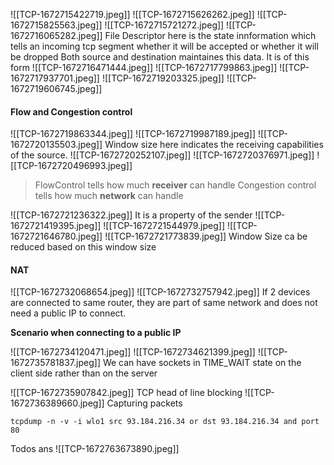 ![[TCP-1672715422719.jpeg]]
![[TCP-1672715626262.jpeg]]
![[TCP-1672715825563.jpeg]]
![[TCP-1672715721272.jpeg]]
![[TCP-1672716065282.jpeg]]
File Descriptor here is the state innformation which tells an incoming tcp segment whether it will be accepted or whether it will be dropped
Both source and destination maintaines this data.
It is of this form
![[TCP-1672716471444.jpeg]]
![[TCP-1672717799863.jpeg]]
![[TCP-1672717937701.jpeg]]
![[TCP-1672719203325.jpeg]]
![[TCP-1672719606745.jpeg]]
#### Flow and Congestion control

![[TCP-1672719863344.jpeg]]
![[TCP-1672719987189.jpeg]]
![[TCP-1672720135503.jpeg]]
Window size here indicates the receiving capabilities of the source.
![[TCP-1672720252107.jpeg]]
![[TCP-1672720376971.jpeg]]
![[TCP-1672720496993.jpeg]]
>FlowControl tells how much **receiver** can handle 
>Congestion control tells how much **network** can handle

![[TCP-1672721236322.jpeg]]
It is  a property of the sender
![[TCP-1672721419395.jpeg]]
![[TCP-1672721544979.jpeg]]
![[TCP-1672721646780.jpeg]]
![[TCP-1672721773839.jpeg]]
Window Size ca be reduced based on this window size

#### NAT
![[TCP-1672732068654.jpeg]]
![[TCP-1672732757942.jpeg]]
If 2 devices are connected to same router, they are part of same network and does not need a public IP to connect.

**Scenario when connecting to a public IP**

![[TCP-1672734120471.jpeg]]
![[TCP-1672734621399.jpeg]]
![[TCP-1672735781837.jpeg]]
We can have sockets in TIME_WAIT state on the client side rather than on the server

![[TCP-1672735907842.jpeg]]
TCP head of line blocking
![[TCP-1672736389660.jpeg]]
Capturing packets
```shell
tcpdump -n -v -i wlo1 src 93.184.216.34 or dst 93.184.216.34 and port 80
```

Todos ans
![[TCP-1672763673890.jpeg]]

